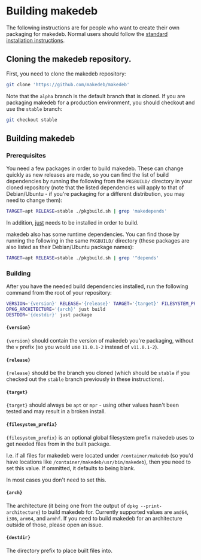 # Building makedeb
The following instructions are for people who want to create their own packaging for makedeb. Normal users should follow the [standard installation instructions](./README.md/#installing).

## Cloning the makedeb repository.
First, you need to clone the makedeb repository:

```sh
git clone 'https://github.com/makedeb/makedeb'
```

Note that the `alpha` branch is the default branch that is cloned. If you are packaging makedeb for a production environment, you should checkout and use the `stable` branch:

```sh
git checkout stable
```

## Building makedeb
### Prerequisites
You need a few packages in order to build makedeb. These can change quickly as new releases are made, so you can find the list of build dependencies by running the following from the `PKGBUILD/` directory in your cloned repository (note that the listed dependencies will apply to that of Debian/Ubuntu - if you're packaging for a different distribution, you may need to change them):

```sh
TARGET=apt RELEASE=stable ./pkgbuild.sh | grep 'makedepends'
```

In addition, [just](https://github.com/casey/just) needs to be installed in order to build.

makedeb also has some runtime dependencies. You can find those by running the following in the same `PKGBUILD/` directory (these packages are also listed as their Debian/Ubuntu package names):

```sh
TARGET=apt RELEASE=stable ./pkgbuild.sh | grep '^depends'
```

### Building
After you have the needed build dependencies installed, run the following command from the root of your repository:

```sh
VERSION='{version}' RELEASE='{release}' TARGET='{target}' FILESYSTEM_PREFIX='{filesystem_prefix}' just prepare
DPKG_ARCHITECTURE='{arch}' just build
DESTDIR='{destdir}' just package
```

#### `{version}`
`{version}` should contain the version of makedeb you're packaging, without the `v` prefix (so you would use `11.0.1-2` instead of `v11.0.1-2`).

#### `{release}`
`{release}` should be the branch you cloned (which should be `stable` if you checked out the `stable` branch previously in these instructions).

#### `{target}`
`{target}` should always be `apt` or `mpr` - using other values hasn't been tested and may result in a broken install.

#### `{filesystem_prefix}`
`{filesystem_prefix}` is an optional global filesystem prefix makedeb uses to get needed files from in the built package.

I.e. if all files for makedeb were located under `/container/makedeb` (so you'd have locations like `/container/makedeb/usr/bin/makedeb`), then you need to set this value. If ommitted, it defaults to being blank.

In most cases you don't need to set this.

#### `{arch}`
The architecture (it being one from the output of `dpkg --print-architecture`) to build makedeb for. Currently supported values are `amd64`, `i386`, `arm64`, and `armhf`. If you need to build makedeb for an architecture outside of those, please open an issue.

#### `{destdir}`
The directory prefix to place built files into.
